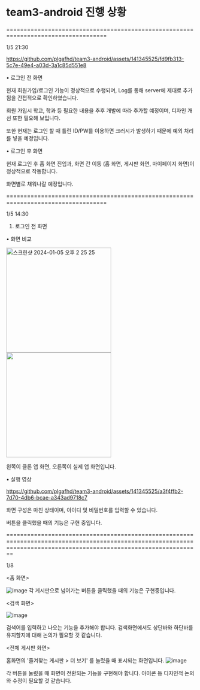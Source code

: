 # team3-android 진행 상황
===================================================================================


1/5 21:30


https://github.com/plgafhd/team3-android/assets/141345525/fd9fb313-5c7e-49e4-a03d-3a1c85d551e8

• 로그인 전 화면

현재 회원가입/로그인 기능이 정상적으로 수행되며, Log를 통해 server에 제대로 추가됨을 간접적으로 확인하였습니다.

회원 가입시 학교, 학과 등 필요한 내용을 추후 개발에 따라 추가할 예정이며, 디자인 개선 또한 필요해 보입니다.

또한 현재는 로그인 할 때 틀린 ID/PW를 이용하면 크러시가 발생하기 때문에 예외 처리를 넣을 예정입니다.

• 로그인 후 화면

현재 로그인 후 홈 화면 진입과, 화면 간 이동 (홈 화면, 게시판 화면, 마이페이지 화면)이 정상적으로 작동합니다.

화면별로 채워나갈 예정입니다.


===================================================================================


1/5 14:30

1. 로그인 전 화면

• 화면 비교

<img width="280" alt="스크린샷 2024-01-05 오후 2 25 25" src="https://github.com/plgafhd/team3-android/assets/141345525/c8246c21-0a8e-43a6-9c2f-e405d7d0fd9c">
<img width="280" src="https://github.com/plgafhd/team3-android/assets/141345525/437940ba-c0dc-4151-8f38-dc3385e48708">

  왼쪽이 클론 앱 화면, 오른쪽이 실제 앱 화면입니다.

• 실행 영상

https://github.com/plgafhd/team3-android/assets/141345525/a3f4ffb2-7d70-4db6-bcae-a343ad9718c7

  화면 구성은 마친 상태이며, 아이디 및 비밀번호를 입력할 수 있습니다.
  
  버튼을 클릭했을 때의 기능은 구현 중입니다.

====================================================================================================================================================================

1/8

<홈 화면>


![image](https://github.com/wafflestudio21-5/team3-android/assets/110971028/112bb72f-aa84-4e37-8b2b-87a3996060a0)
각 게시판으로 넘어가는 버튼을 클릭했을 때의 기능은 구현중입니다. 

<검색 화면>


![image](https://github.com/wafflestudio21-5/team3-android/assets/110971028/940a03f7-688c-4af4-b57e-24e39cd16e00)

검색어를 입력하고 나오는 기능을 추가해야 합니다.
검색화면에서도 상단바와 하단바를 유지할지에 대해 논의가 필요할 것 같습니다. 

<전체 게시판 화면>


홈화면의 '즐겨찾는 게시판 > 더 보기' 를 눌렀을 때 표시되는 화면입니다. 
![image](https://github.com/wafflestudio21-5/team3-android/assets/110971028/2e885d08-b239-4412-ad06-7437d8442f93)

각 버튼을 눌렀을 때 화면이 전환되는 기능을 구현해야 합니다. 
아이콘 등 디자인적 논의와 수정이 필요할 것 같습니다. 

